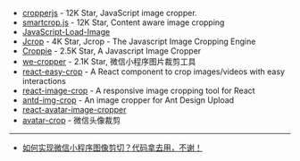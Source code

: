 - [cropperjs](https://github.com/fengyuanchen/cropperjs) - 12K Star, JavaScript image cropper.
- [smartcrop.js](https://github.com/jwagner/smartcrop.js) - 12K Star, Content aware image cropping
- [JavaScript-Load-Image](https://github.com/blueimp/JavaScript-Load-Image)
- [Jcrop](https://github.com/tapmodo/Jcrop) - 4K Star, Jcrop - The Javascript Image Cropping Engine
- [Croppie](https://github.com/Foliotek/Croppie) - 2.5K Star, A Javascript Image Cropper
- [we-cropper](https://github.com/we-plugin/we-cropper) - 2.1K Star, 微信小程序图片裁剪工具
- [react-easy-crop](https://github.com/ValentinH/react-easy-crop) - A React component to crop images/videos with easy interactions
- [react-image-crop](https://github.com/DominicTobias/react-image-crop) - A responsive image cropping tool for React
- [antd-img-crop](https://github.com/nanxiaobei/antd-img-crop) - An image cropper for Ant Design Upload
- [react-avatar-image-cropper](https://github.com/likeconan/react-avatar-image-cropper)
- [avatar-crop](https://github.com/varjay/avatar-crop) - 微信头像裁剪

---

- [如何实现微信小程序图像剪切？代码拿去用，不谢！](https://juejin.cn/post/6844903984663298056)
